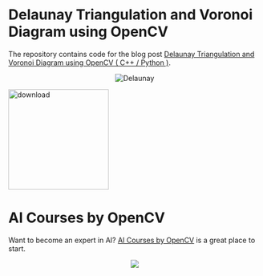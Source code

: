 # Delaunay Triangulation and Voronoi Diagram using OpenCV

The repository contains code for the blog post [Delaunay Triangulation and Voronoi Diagram using OpenCV ( C++ / Python )](https://www.learnopencv.com/delaunay-triangulation-and-voronoi-diagram-using-opencv-c-python/).

<p align="center"><img src="https://learnopencv.com/wp-content/uploads/2015/11/opencv-delaunay-vornoi-subdiv-example.jpg" alt="Delaunay"></p>

[<img src="https://learnopencv.com/wp-content/uploads/2022/07/download-button-e1657285155454.png" alt="download" width="200">](https://www.dropbox.com/scl/fo/n6w3vq6t1kbhzn790p2k8/h?dl=1&rlkey=0e8mq6a4vyvriz68ystgahx7v)


# AI Courses by OpenCV

Want to become an expert in AI? [AI Courses by OpenCV](https://opencv.org/courses/) is a great place to start. 

<a href="https://opencv.org/courses/">
<p align="center"> 
<img src="https://learnopencv.com/wp-content/uploads/2023/01/AI-Courses-By-OpenCV-Github.png">
</p>
</a>
